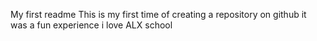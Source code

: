 My first readme
This is my first time of creating a repository on github
it was a fun experience 
i love ALX school
